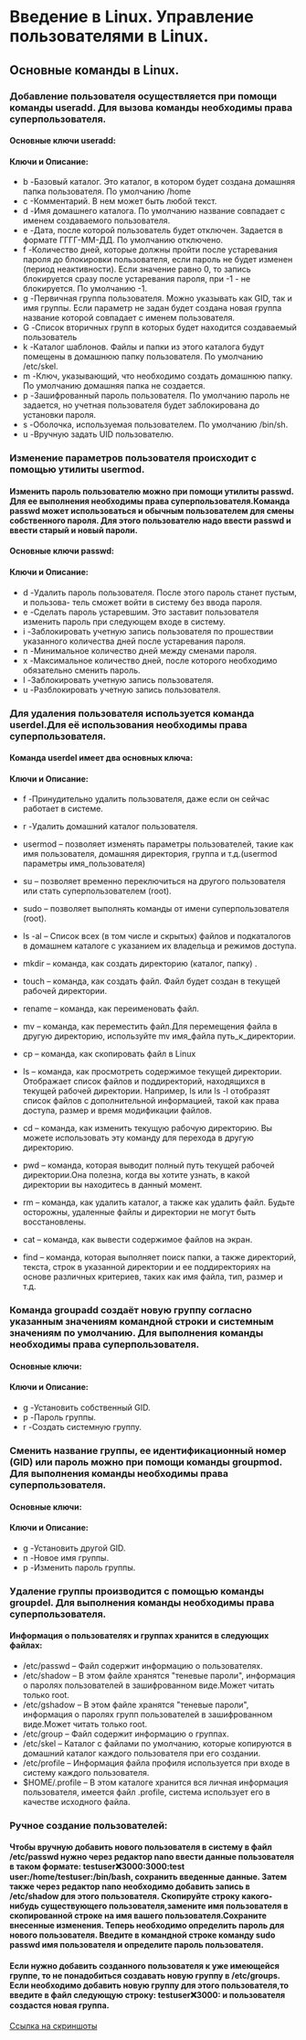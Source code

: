 # Введение в Linux. Управление пользователями в Linux.
## Основные команды в Linux.
### Добавление пользователя осуществляется при помощи команды useradd. Для вызова команды необходимы права суперпользователя.
#### Основные ключи useradd:
#### Ключи и Описание:
 - b -Базовый каталог. Это каталог, в котором будет создана домашняя папка пользователя. По умолчанию /home
 - с -Комментарий. В нем может быть любой текст.
 - d -Имя домашнего каталога. По умолчанию название совпадает с именем создаваемого пользователя.
 - e -Дата, после которой пользователь будет отключен. Задается в формате ГГГГ-ММ-ДД. По умолчанию отключено.
 - f -Количество дней, которые должны пройти после устаревания пароля до блокировки пользователя, если пароль не будет изменен (период неактивности). Если значение равно 0, то запись блокируется сразу после устаревания пароля, при -1 - не блокируется. По умолчанию -1.
 - g -Первичная группа пользователя. Можно указывать как GID, так и имя группы. Если параметр не задан будет создана новая группа название которой совпадает с именем пользователя.
 - G -Список вторичных групп в которых будет находится создаваемый пользователь
 - k -Каталог шаблонов. Файлы и папки из этого каталога будут помещены в домашнюю папку пользователя. По умолчанию /etc/skel.
 - m -Ключ, указывающий, что необходимо создать домашнюю папку. По умолчанию домашняя папка не создается.
 - p -Зашифрованный пароль пользователя. По умолчанию пароль не задается, но учетная пользователя будет заблокирована до установки пароля.
 - s -Оболочка, используемая пользователем. По умолчанию /bin/sh.
 - u -Вручную задать UID пользователю.

### Изменение параметров пользователя происходит с помощью утилиты usermod.
#### Изменить пароль пользователю можно при помощи утилиты passwd. Для ее выполнения необходимы права суперпользователя.Команда passwd может использоваться и обычным пользователем для смены собственного пароля. Для этого пользователю надо ввести passwd и ввести старый и новый пароли.

#### Основные ключи passwd:
#### Ключи и Описание:
- d -Удалить пароль пользователя. После этого пароль станет пустым, и пользова-
тель сможет войти в систему без ввода пароля.
- e -Сделать пароль устаревшим. Это заставит пользователя изменить пароль при следующем входе в систему.
- i -Заблокировать учетную запись пользователя по прошествии указанного количества дней после устаревания пароля.
- n -Минимальное количество дней между сменами пароля.
- x -Максимальное количество дней, после которого необходимо обязательно сменить пароль.
- l -Заблокировать учетную запись пользователя.
- u -Разблокировать учетную запись пользователя.

### Для удаления пользователя используется команда userdel.Для её использования необходимы права суперпользователя.
#### Команда userdel имеет два основных ключа:
#### Ключи и Описание:
- f -Принудительно удалить пользователя, даже если он сейчас работает в системе.
- r -Удалить домашний каталог пользователя.

- usermod – позволяет изменять параметры пользователей, такие как имя пользователя, домашняя директория, группа и т.д.(usermod параметры имя_пользователя)
- su – позволяет временно переключиться на другого пользователя или стать суперпользователем (root).
- sudo – позволяет выполнять команды от имени суперпользователя (root).
- ls -al – Список всех (в том числе и скрытых) файлов и подкаталогов в домашнем каталоге с указанием их владельца и режимов доступа.
- mkdir – команда, как создать директорию (каталог, папку) .
- touch – команда, как создать файл. Файл будет создан в текущей рабочей директории.
- rename – команда, как переименовать файл.
- mv – команда, как переместить файл.Для перемещения файла в другую директорию, используйте mv имя_файла путь_к_директории. 
- cp – команда, как скопировать файл в Linux
- ls – команда, как просмотреть содержимое текущей директории. Отображает список файлов и поддиректорий, находящихся в текущей рабочей директории. Например, ls или ls -l отобразят список файлов с дополнительной информацией, такой как права доступа, размер и время модификации файлов.
- cd – команда, как изменить текущую рабочую директорию. Вы можете использовать эту команду для перехода в другую директорию. 
- pwd – команда, которая выводит полный путь текущей рабочей директории.Она полезна, когда вы хотите узнать, в какой директории вы находитесь в данный момент.
- rm – команда, как удалить каталог, а также как удалить файл. Будьте осторожны, удаленные файлы и директории не могут быть восстановлены. 
- cat – команда, как вывести содержимое файлов на экран. 
- find – команда, которая выполняет поиск папки, а также директорий, текста, строк в указанной директории и ее поддиректориях на основе различных критериев, таких как имя файла, тип, размер и т.д.


### Команда groupadd создаёт новую группу согласно указанным значениям командной строки и системным значениям по умолчанию. Для выполнения команды необходимы права суперпользователя.
#### Основные ключи:
#### Ключи и  Описание:
- g -Установить собственный GID.
- p -Пароль группы.
- r -Создать системную группу.
### Сменить название группы, ее идентификационный номер (GID) или пароль можно при помощи команды groupmod. Для выполнения команды необходимы права суперпользователя.
#### Основные ключи:
#### Ключи и Описание:
- g -Установить другой GID.
- n -Новое имя группы.
- p -Изменить пароль группы.


### Удаление группы производится с помощью команды groupdel. Для выполнения команды необходимы права суперпользователя.


#### Информация о пользователях и группах хранится в следующих файлах:
- /etc/passwd – Файл содержит информацию о пользователях.
- /etc/shadow – В этом файле хранятся "теневые пароли", информация о паролях пользователей в зашифрованном виде.Может читать только root.
- /etc/gshadow – В этом файле хранятся "теневые пароли", информация о паролях групп пользователей в зашифрованном виде.Может читать только root.
- /etc/group – Файл содержит информацию о группах.
- /etc/skel – Каталог с файлами по умолчанию, которые копируются в домашний каталог каждого пользователя при его создании.
- /etc/profile – Информация файла профиля используется при входе в систему каждого пользователя.
- $HOME/.profile – В этом каталоге хранится вся личная информация пользователя, имеется файл .profile, система использует его в качестве исходного файла.


### Ручное создание пользователей:
#### Чтобы вручную добавить нового пользователя в систему в файл /etc/passwd нужно  через редактор nano ввести данные пользователя в таком формате: testuser:x:3000:3000:test user:/home/testuser:/bin/bash, сохранить введенные данные. Затем также через редактор nano необходимо добавить запись в /etc/shadow для этого пользователя. Скопируйте строку какого-нибудь существующего пользователя,замените имя пользователя в скопированной строке на имя вашего пользователя.Сохраните внесенные изменения. Теперь необходимо определить пароль для нового пользователя. Введите в командной строке команду sudo passwd имя пользователя и определите пароль пользователя.
#### Если нужно добавить созданного пользователя к уже имеющейся группе, то не понадобиться создавать новую группу в /etc/groups. Если необходимо добавить новую группу для этого пользователя,то введите в файл следующую строку: testuser:x:3000:  и пользователя создастся новая группа.
[Ссылка на скриншоты](https://docs.google.com/document/d/19lWkHTXDU-UycjOxwcOSLUZed9TosDDoaOSdOAjjCVc/edit?usp=sharing)
